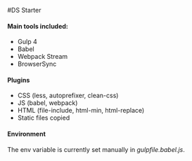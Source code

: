 #DS Starter 

#### Main tools included: 

- Gulp 4 
- Babel 
- Webpack Stream
- BrowserSync

#### Plugins 

- CSS (less, autoprefixer, clean-css)
- JS (babel, webpack)
- HTML (file-include, html-min, html-replace)
- Static files copied 

#### Environment  

The env variable is currently set manually in *gulpfile.babel.js*.